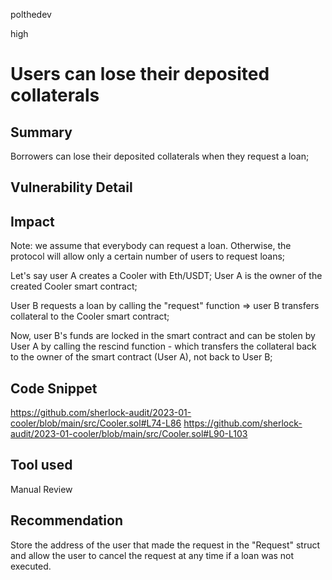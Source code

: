 polthedev

high

# Users can lose their deposited collaterals

## Summary
Borrowers can lose their deposited collaterals when they request a loan;

## Vulnerability Detail

## Impact
Note: we assume that everybody can request a loan. Otherwise, the protocol will allow only a certain number of users to request loans;

Let's say user A creates a Cooler with Eth/USDT; User A is the owner of the created Cooler smart contract;

User B requests a loan by calling the "request" function => user B transfers collateral to the Cooler smart contract;

Now, user B's funds are locked in the smart contract and can be stolen by User A by calling the rescind function - which transfers the collateral back to the owner of the smart contract (User A), not back to User B;

## Code Snippet
https://github.com/sherlock-audit/2023-01-cooler/blob/main/src/Cooler.sol#L74-L86
https://github.com/sherlock-audit/2023-01-cooler/blob/main/src/Cooler.sol#L90-L103

## Tool used

Manual Review

## Recommendation
Store the address of the user that made the request in the "Request" struct and allow the user to cancel the request at any time if a loan was not executed.